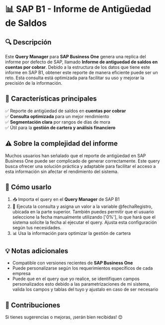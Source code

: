 # 📊 SAP B1 - Informe de Antigüedad de Saldos  

## 🔍 Descripción  
Este **Query Manager** para **SAP Business One** genera una replica del informe por defecto de SAP, llamado **Informe de antiguedad de saldos en cuentas por cobrar**. Debido a la estructura de los datos que tiene este informe en SAP B1, obtener este reporte de manera eficiente puede ser un reto. Esta consulta está optimizada para facilitar su uso y mejorar la precisión de la información.  

## 🎯 Características principales  
✅ Reporte de antigüedad de saldos en **cuentas por cobrar**  
✅ **Consulta optimizada** para un mejor rendimiento  
✅ **Segmentación clara** por rangos de días de mora  
✅ Útil para la **gestión de cartera y análisis financiero**  

## ⚠️ Sobre la complejidad del informe  
Muchos usuarios han señalado que el reporte de antigüedad en SAP Business One puede ser complicado de generar correctamente. Este query busca ofrecer una solución práctica y adaptable para facilitar el acceso a esta información sin afectar el rendimiento del sistema.  

## 📂 Cómo usarlo  
1. 📥 Importa el query en el **Query Manager** de SAP B1  
2. 🔎 Ejecuta la consulta y asigna un valor a la variable @fechaRegistro, ubicada en la parte superior. También puedes permitir que el usuario seleccione la fecha manualmente utilizando ['0%'], lo que hará que el sistema solicite la fecha al ejecutar el query. Ajusta esta configuración según tus necesidades.  
3. 📊 Usa la información para optimizar la gestión de cartera  

## 💡 Notas adicionales  
- Compatible con versiones recientes de **SAP Business One**  
- Puede personalizarse según los requerimientos específicos de cada empresa
- Puede que en el query que yo realice, se identifiquen campos personalizados esto debido a las parametrizaciones de mi sistema, valida los campos y tablas del tuyo y ajustalo en caso de ser necesario 

## 📢 Contribuciones  
Si tienes sugerencias o mejoras, ¡serán bien recibidas! 😊  
